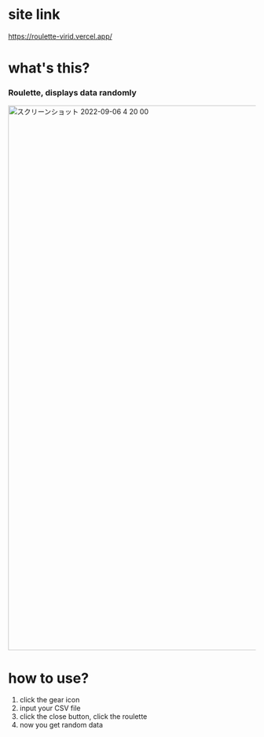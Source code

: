 # site link
https://roulette-virid.vercel.app/

# what's this?
### Roulette, displays data randomly
<img width="1107" alt="スクリーンショット 2022-09-06 4 20 00" src="https://user-images.githubusercontent.com/74942852/188504584-fcf6db48-523d-4ed0-9ad0-cff98d9ab850.png">

# how to use?
1. click the gear icon
2. input your CSV file
3. click the close button, click the roulette
4. now you get random data
